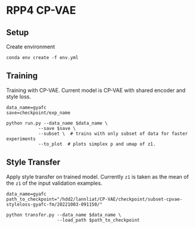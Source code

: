 # RPP4 CP-VAE

## Setup
Create environment

```
conda env create -f env.yml
```

## Training
Training with CP-VAE. Current model is CP-VAE with shared encoder and style loss.

```
data_name=gyafc
save=checkpoint/exp_name

python run.py --data_name $data_name \
            --save $save \
            --subset \  # trains with only subset of data for faster experiments
            --to_plot  # plots simplex p and umap of z1.
```

## Style Transfer
Apply style transfer on trained model. Currently `z1` is taken as the mean of the `z1` of the input validation examples.

```
data_name=gyafc
path_to_checkpoint="/hdd2/lannliat/CP-VAE/checkpoint/subset-cpvae-styleloss-gyafc-fm/20221003-091150/"

python transfer.py --data_name $data_name \
                   --load_path $path_to_checkpoint
```